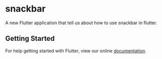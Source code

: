 # snackbar

A new Flutter application that tell us about how to use snackbar in flutter.

## Getting Started

For help getting started with Flutter, view our online
[documentation](https://flutter.io/).
